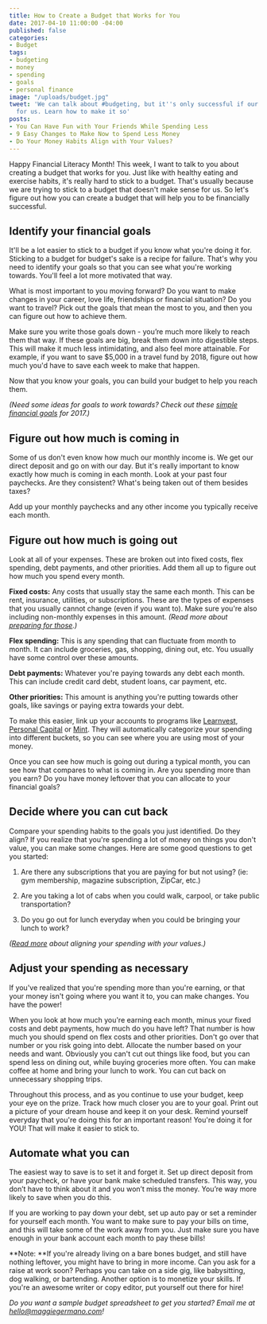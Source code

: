 ```yaml
---
title: How to Create a Budget that Works for You
date: 2017-04-10 11:00:00 -04:00
published: false
categories:
- Budget
tags:
- budgeting
- money
- spending
- goals
- personal finance
image: "/uploads/budget.jpg"
tweet: 'We can talk about #budgeting, but it''s only successful if our #budget works
  for us. Learn how to make it so'
posts:
- You Can Have Fun with Your Friends While Spending Less
- 9 Easy Changes to Make Now to Spend Less Money
- Do Your Money Habits Align with Your Values?
---
```


Happy Financial Literacy Month! This week, I want to talk to you about creating a budget that works for you. Just like with healthy eating and exercise habits, it's really hard to stick to a budget. That's usually because we are trying to stick to a budget that doesn't make sense for us. So let's figure out how you can create a budget that will help you to be financially successful.

## Identify your financial goals

It'll be a lot easier to stick to a budget if you know what you're doing it for. Sticking to a budget for budget's sake is a recipe for failure. That's why you need to identify your goals so that you can see what you're working towards. You'll feel a lot more motivated that way.

What is most important to you moving forward? Do you want to make changes in your career, love life, friendships or financial situation? Do you want to travel? Pick out the goals that mean the most to you, and then you can figure out how to achieve them.

Make sure you write those goals down - you’re much more likely to reach them that way. If these goals are big, break them down into digestible steps. This will make it much less intimidating, and also feel more attainable. For example, if you want to save $5,000 in a travel fund by 2018, figure out how much you'd have to save each week to make that happen.

Now that you know your goals, you can build your budget to help you reach them.

*(Need some ideas for goals to work towards? Check out these [simple financial goals](https://www.maggiegermano.com/blog/3-easy-financial-goals-for-2017/) for 2017.)*

## Figure out how much is coming in

Some of us don't even know how much our monthly income is. We get our direct deposit and go on with our day. But it's really important to know exactly how much is coming in each month. Look at your past four paychecks. Are they consistent? What's being taken out of them besides taxes?

Add up your monthly paychecks and any other income you typically receive each month.

## Figure out how much is going out

Look at all of your expenses. These are broken out into fixed costs, flex spending, debt payments, and other priorities. Add them all up to figure out how much you spend every month.

**Fixed costs:** Any costs that usually  stay the same each month. This can be rent, insurance, utilities, or subscriptions. These are the types of expenses that you usually cannot change (even if you want to). Make sure you're also including non-monthly expenses in this amount. *(Read more about [preparing for those](https://www.maggiegermano.com/blog/prepare-for-non-monthly-expenses).)*

**Flex spending:** This is any spending that can fluctuate from month to month. It can include groceries, gas, shopping, dining out, etc.  You usually have some control over these amounts.

**Debt payments:** Whatever you're paying towards any debt each month. This can include credit card debt, student loans, car payment, etc.

**Other priorities:** This amount is anything you're putting towards other goals, like savings or paying extra towards your debt.

To make this easier, link up your accounts to programs like [Learnvest](https://track.flexlinkspro.com/a.ashx?foid=1098290.41787083&foc=1&fot=9999&fos=1), [Personal Capital](https://track.flexlinkspro.com/a.ashx?foid=1098290.2107475&foc=2&fot=9999&fos=1) or [Mint](www.mint.com). They will automatically categorize your spending into different buckets, so you can see where you are using most of your money.

Once you can see how much is going out during a typical month, you can see how that compares to what is coming in. Are you spending more than you earn? Do you have money leftover that you can allocate to your financial goals?

## Decide where you can cut back

Compare your spending habits to the goals you just identified. Do they align? If you realize that you're spending a lot of money on things you don't value, you can make some changes.  Here are some good questions to get you started:

1. Are there any subscriptions that you are paying for but not using? (ie: gym membership, magazine subscription, ZipCar, etc.)

2. Are you taking a lot of cabs when you could walk, carpool, or take public transportation?

3. Do you go out for lunch everyday when you could be bringing your lunch to work?

*([Read more](https://www.maggiegermano.com/blog/do-your-habits-and-values-align/) about aligning your spending with your values.)*

## Adjust your spending as necessary

If you've realized that you're spending more than you're earning, or that your money isn't going where you want it to, you can make changes. You have the power!

When you look at how much you're earning each month, minus your fixed costs and debt payments, how much do you have left? That number is how much you should spend on flex costs and other priorities. Don't go over that number or you risk going into debt. Allocate the number based on your needs and want. Obviously you can't cut out things like food, but you can spend less on dining out, while buying groceries more often. You can make coffee at home and bring your lunch to work. You can cut back on unnecessary shopping trips. 

Throughout this process, and as you continue to use your budget, keep your eye on the prize. Track how much closer you are to your goal. Print out a picture of your dream house and keep it on your desk. Remind yourself everyday that you're doing this for an important reason! You're doing it for YOU! That will make it easier to stick to.

## Automate what you can

The easiest way to save is to set it and forget it. Set up direct deposit from your paycheck, or have your bank make scheduled transfers. This way, you don’t have to think about it and you won’t miss the money. You’re way more likely to save when you do this.

If you are working to pay down your debt, set up auto pay or set a reminder for yourself each month. You want to make sure to pay your bills on time, and this will take some of the work away from you. Just make sure you have enough in your bank account each month to pay these bills!

**Note: **If you're already living on a bare bones budget, and still have nothing leftover, you might have to bring in more income. Can you ask for a raise at work soon? Perhaps you can take on a side gig, like babysitting, dog walking, or bartending. Another option is to monetize your skills. If you're an awesome writer or copy editor, put yourself out there for hire!

*Do you want a sample budget spreadsheet to get you started? Email me at hello@maggiegermano.com!*